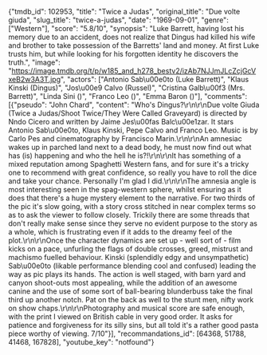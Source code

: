 {"tmdb_id": 102953, "title": "Twice a Judas", "original_title": "Due volte giuda", "slug_title": "twice-a-judas", "date": "1969-09-01", "genre": ["Western"], "score": "5.8/10", "synopsis": "Luke Barrett, having lost his memory due to an accident, does not realize that Dingus had killed his wife and brother to take possession of the Barretts' land and money. At first Luke trusts him, but while looking for his forgotten identity he discovers the truth.", "image": "https://image.tmdb.org/t/p/w185_and_h278_bestv2/izAb7NJJmJLcZcjGcVxeB2w3A3T.jpg", "actors": ["Antonio Sab\u00e0to (Luke Barrett)", "Klaus Kinski (Dingus)", "Jos\u00e9 Calvo (Russel)", "Cristina Galb\u00f3 (Mrs. Barrett)", "Linda Sini ()", "Franco Leo ()", "Emma Baron ()"], "comments": [{"pseudo": "John Chard", "content": "Who's Dingus?\r\n\r\nDue volte Giuda (Twice a Judas/Shoot Twice/They Were Called Graveyard) is directed by Nndo Cicero and written by Jaime Jes\u00fas Balc\u00e1zar. It stars Antonio Sab\u00e0to, Klaus Kinski, Pepe Calvo and Franco Leo. Music is by Carlo Pes and cinematography by Francisco Marin.\r\n\r\nAn amnesiac wakes up in parched land next to a dead body, he must now find out what has (is) happening and who the hell he is?!\r\n\r\nIt has something of a mixed reputation among Spaghetti Western fans, and for sure it's a tricky one to recommend with great confidence, so really you have to roll the dice and take your chance. Personally I'm glad I did.\r\n\r\nThe amnesia angle is most interesting seen in the spag-western sphere, whilst ensuring as it does that there's a huge mystery element to the narrative. For two thirds of the pic it's slow going, with a story cross stitched in near complex terms so as to ask the viewer to follow closely. Trickily there are some threads that don't really make sense since they serve no evident purpose to the story as a whole, which is frustrating even if it adds to the dreamy feel of the plot.\r\n\r\nOnce the character dynamics are set up - well sort of - film kicks on a pace, unfurling the flags of double crosses, greed, mistrust and machismo fuelled behaviour. Kinski (splendidly edgy and unsympathetic) Sab\u00e0to (likable performance blending cool and confused) leading the way as pic plays its hands. The action is well staged, with barn yard and canyon shoot-outs most appealing, while the addition of an awesome canine and the use of some sort of ball-bearing blunderbuss take the final third up another notch. Pat on the back as well to the stunt men, nifty work on show chaps.\r\n\r\nPhotography and musical score are safe enough, with the print I viewed on British cable in very good order. It asks for patience and forgiveness for its silly sins, but all told it's a rather good pasta piece worthy of viewing. 7/10"}], "recommandations_id": [64368, 51788, 41468, 167828], "youtube_key": "notfound"}